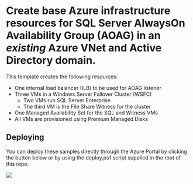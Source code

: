 # Create base Azure infrastructure resources for SQL Server AlwaysOn Availability Group (AOAG) in an _existing_ Azure VNet and Active Directory domain.

This template creates the following resources:
+	One internal load balancer (ILB) to be used for AOAG listener
+	Three VMs in a Windows Server Failover Cluster (WSFC)
	+	Two VMs run SQL Server Enterprise
	+	The third VM is the File Share Witness for the cluster
+	One Managed Availability Set for the SQL and Witness VMs
+	All VMs are provisioned using Premium Managed Disks

## Deploying

You can deploy these samples directly through the Azure Portal by clicking the button below or by using the deploy.ps1 script supplied in the root of this repo.

<a href="https://portal.azure.com/#@bittitan.com/https://github.com/gwolffBT/301-sql-alwayson-ag-cluster-base.git" target="_blank">
    <img src="http://azuredeploy.net/deploybutton.png"/>
</a>

